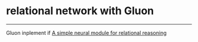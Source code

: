 # relational network with Gluon

---

Gluon inplement if [A simple neural module for relational reasoning](https://arxiv.org/abs/1706.01427)
